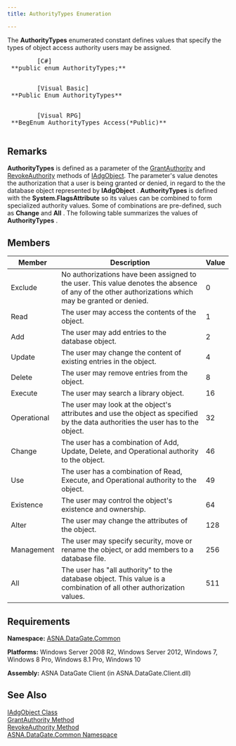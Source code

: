 ```yaml
---
title: AuthorityTypes Enumeration

---
```


The <span> **AuthorityTypes** </span> enumerated constant defines values that specify the types of object access authority users may be assigned. 
<pre class="prettyprint">
        <span class="lang">[C#]</span>
 **public enum AuthorityTypes;** 
      </pre>
<pre class="prettyprint">
        <span class="lang">[Visual Basic] </span>
 **Public Enum AuthorityTypes** 
      </pre>
<pre class="prettyprint">
        <span class="lang">[Visual RPG]</span>
 **BegEnum AuthorityTypes Access(*Public)** 
      </pre>

## Remarks

**AuthorityTypes** is defined as a parameter of the [ GrantAuthority](iadg-object-class-grant-authority-method.html) and [RevokeAuthority](iadg-object-class-revoke-authority-method.html) methods of [IAdgObject](iadg-object-class.html). The parameter's value denotes the authorization that a user is being granted or denied, in regard to the the database object represented by **IAdgObject** . **AuthorityTypes** is defined with the **System.FlagsAttribute** so its values can be combined to form specialized authority values. Some of combinations are pre-defined, such as **Change** and **All** . The following table summarizes the values of **AuthorityTypes** . 
## Members



| Member | Description | Value |
| ---- | ---- | ---- |
| Exclude | No authorizations have been assigned to the user. This value denotes the absence of any of the other authorizations which may be granted or denied. | 0 |
| Read | The user may access the contents of the object. | 1 |
| Add | The user may add entries to the database object. | 2 |
| Update | The user may change the content of existing entries in the object. | 4 |
| Delete | The user may remove entries from the object. | 8 |
| Execute | The user may search a library object. | 16 |
| Operational | The user may look at the object's attributes and use the object as specified by the data authorities the user has to the object. | 32 |
| Change | The user has a combination of Add, Update, Delete, and Operational authority to the object. | 46 |
| Use | The user has a combination of Read, Execute, and Operational authority to the object. | 49 |
| Existence | The user may control the object's existence and ownership. | 64 |
| Alter | The user may change the attributes of the object. | 128 |
| Management | The user may specify security, move or rename the object, or add members to a database file. | 256 |
| All | The user has "all authority" to the database object. This value is a combination of all other authorization values. | 511 |



## Requirements

**Namespace:** [ASNA.DataGate.Common](datagate-common-namespace.html) 

**Platforms:** Windows Server 2008 R2, Windows Server 2012, Windows 7, Windows 8 Pro, Windows 8.1 Pro, Windows 10

**Assembly:** ASNA DataGate Client (in ASNA.DataGate.Client.dll)
## See Also


[IAdgObject Class](iadg-object-class.html)
      <br />
[GrantAuthority Method](iadg-object-class-grant-authority-method.html)
      <br />
[RevokeAuthority Method](iadg-object-class-revoke-authority-method.html) <br />
[ASNA.DataGate.Common Namespace](datagate-common-namespace.html)

